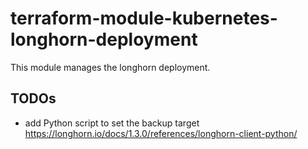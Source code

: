 # terraform-module-kubernetes-longhorn-deployment

This module manages the longhorn deployment.

## TODOs

- add Python script to set the backup target https://longhorn.io/docs/1.3.0/references/longhorn-client-python/
